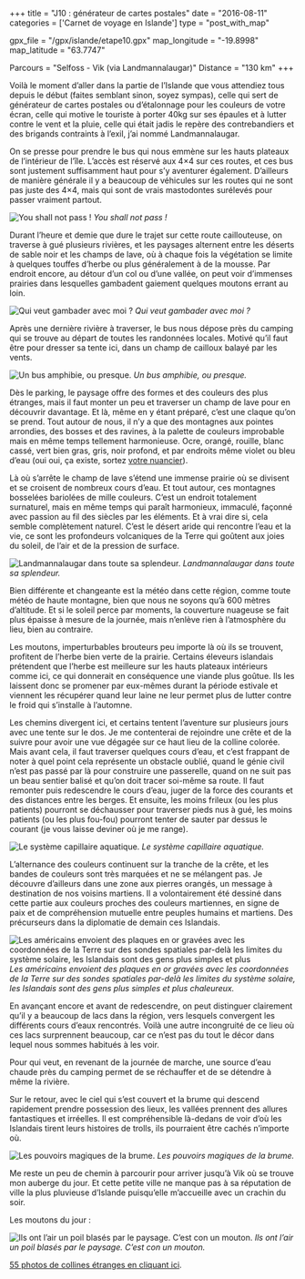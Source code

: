 +++
title = "J10 : générateur de cartes postales"
date = "2016-08-11"
categories = ['Carnet de voyage en Islande']
type = "post_with_map"

gpx_file = "/gpx/islande/etape10.gpx"
map_longitude = "-19.8998"
map_latitude = "63.7747"

Parcours = "Selfoss - Vik (via Landmannalaugar)"
Distance = "130 km"
+++



Voilà le moment d’aller dans la partie de l’Islande que vous attendiez tous depuis le début (faites semblant sinon, soyez sympas), celle qui sert de générateur de cartes postales ou d’étalonnage pour les couleurs de votre écran, celle qui motive le touriste à porter 40kg sur ses épaules et à lutter contre le vent et la pluie, celle qui était jadis le repère des contrebandiers et des brigands contraints à l’exil, j’ai nommé Landmannalaugar.

On se presse pour prendre le bus qui nous emmène sur les hauts plateaux de l’intérieur de l’île. L’accès est réservé aux 4×4 sur ces routes, et ces bus sont justement suffisamment haut pour s’y aventurer également. D’ailleurs de manière générale il y a beaucoup de véhicules sur les routes qui ne sont pas juste des 4×4, mais qui sont de vrais mastodontes surélevés pour passer vraiment partout.


![You shall not pass !](/images/islande/j10/notpass.jpg)
*You shall not pass !*



Durant l’heure et demie que dure le trajet sur cette route caillouteuse, on traverse à gué plusieurs rivières, et les paysages alternent entre les déserts de sable noir et les champs de lave, où à chaque fois la végétation se limite à quelques touffes d’herbe ou plus généralement à de la mousse. Par endroit encore, au détour d’un col ou d’une vallée, on peut voir d’immenses prairies dans lesquelles gambadent gaiement quelques moutons errant au loin.


![Qui veut gambader avec moi ?](/images/islande/j10/prairie.jpg)
*Qui veut gambader avec moi ?*



Après une dernière rivière à traverser, le bus nous dépose près du camping qui se trouve au départ de toutes les randonnées locales. Motivé qu’il faut être pour dresser sa tente ici, dans un champ de cailloux balayé par les vents.


![Un bus amphibie, ou presque.](/images/islande/j10/amphibie.jpg)
*Un bus amphibie, ou presque.*



Dès le parking, le paysage offre des formes et des couleurs des plus étranges, mais il faut monter un peu et traverser un champ de lave pour en découvrir davantage. Et là, même en y étant préparé, c’est une claque qu’on se prend. Tout autour de nous, il n’y a que des montagnes aux pointes arrondies, des bosses et des ravines, à la palette de couleurs improbable mais en même temps tellement harmonieuse. Ocre, orangé, rouille, blanc cassé, vert bien gras, gris, noir profond, et par endroits même violet ou  bleu d’eau (oui oui, ça existe, sortez [votre nuancier](http://www.toutes-les-couleurs.com/nuancier-ral.php)).



Là où s’arrête le champ de lave s’étend une immense prairie où se divisent et se croisent de nombreux cours d’eau. Et tout autour, ces montagnes bosselées bariolées de mille couleurs. C’est un endroit totalement surnaturel, mais en même temps qui paraît harmonieux, immaculé, façonné avec passion au fil des siècles par les éléments. Et à vrai dire si, cela semble complètement naturel. C’est le désert aride qui rencontre l’eau et la vie, ce sont les profondeurs volcaniques de la Terre qui goûtent aux joies du soleil, de l’air et de la pression de surface.


![Landmannalaugar dans toute sa splendeur.](/images/islande/j10/wow.jpg)
*Landmannalaugar dans toute sa splendeur.*



Bien différente et changeante est la météo dans cette région, comme toute météo de haute montagne, bien que nous ne soyons qu’à 600 mètres d’altitude. Et si le soleil perce par moments, la couverture nuageuse se fait plus épaisse à mesure de la journée, mais n’enlève rien à l’atmosphère du lieu, bien au contraire.

Les moutons, imperturbables brouteurs peu importe là où ils se trouvent, profitent de l’herbe bien verte de la prairie. Certains éleveurs islandais prétendent que l’herbe est meilleure sur les hauts plateaux intérieurs comme ici, ce qui donnerait en conséquence une viande plus goûtue. Ils les laissent donc se promener par eux-mêmes durant la période estivale et viennent les récupérer quand leur laine ne leur permet plus de lutter contre le froid qui s’installe à l’automne.



Les chemins divergent ici, et certains tentent l’aventure sur plusieurs jours avec une tente sur le dos. Je me contenterai de rejoindre une crête et de la suivre pour avoir une vue dégagée sur ce haut lieu de la colline colorée. Mais avant cela, il faut traverser quelques cours d’eau, et c’est frappant de noter à quel point cela représente un obstacle oublié, quand le génie civil n’est pas passé par là pour construire une passerelle, quand on ne suit pas un beau sentier balisé et qu’on doit tracer soi-même sa route. Il faut remonter puis redescendre le cours d’eau, juger de la force des courants et des distances entre les berges. Et ensuite, les moins frileux (ou les plus patients) pourront se déchausser pour traverser pieds nus à gué, les moins patients (ou les plus fou-fou) pourront tenter de sauter par dessus le courant (je vous laisse deviner où je me range).


![Le système capillaire aquatique.](/images/islande/j10/capillaire.jpg)
*Le système capillaire aquatique.*



L’alternance des couleurs continuent sur la tranche de la crête, et les bandes de couleurs sont très marquées et ne se mélangent pas. Je découvre d’ailleurs dans une zone aux pierres orangés, un message à destination de nos voisins martiens. Il a volontairement été dessiné dans cette partie aux couleurs proches des couleurs martiennes, en signe de paix et de compréhension mutuelle entre peuples humains et martiens. Des précurseurs dans la diplomatie de demain ces Islandais.


![Les américains envoient des plaques en or gravées avec les coordonnées de la Terre sur des sondes spatiales par-delà les limites du système solaire, les Islandais sont des gens plus simples et plus](/images/islande/j10/hi.jpg)
*Les américains envoient des plaques en or gravées avec les coordonnées de la Terre sur des sondes spatiales par-delà les limites du système solaire, les Islandais sont des gens plus simples et plus chaleureux.*

En avançant encore et avant de redescendre, on peut distinguer clairement qu’il y a beaucoup de lacs dans la région, vers lesquels convergent les différents cours d’eaux rencontrés. Voilà une autre incongruité de ce lieu où ces lacs surprennent beaucoup, car ce n’est pas du tout le décor dans lequel nous sommes habitués à les voir.



Pour qui veut, en revenant de la journée de marche, une source d’eau chaude près du camping permet de se réchauffer et de se détendre à même la rivière.



Sur le retour, avec le ciel qui s’est couvert et la brume qui descend rapidement prendre possession des lieux, les vallées prennent des allures fantastiques et irréelles. Il est compréhensible là-dedans de voir d’où les Islandais tirent leurs histoires de trolls, ils pourraient être cachés n’importe où.


![Les pouvoirs magiques de la brume.](/images/islande/j10/brume.jpg)
*Les pouvoirs magiques de la brume.*

Me reste un peu de chemin à parcourir pour arriver jusqu’à Vik où se trouve mon auberge du jour. Et cette petite ville ne manque pas à sa réputation de ville la plus pluvieuse d’Islande puisqu’elle m’accueille avec un crachin du soir.



Les moutons du jour :


![Ils ont l’air un poil blasés par le paysage. C’est con un mouton.](/images/islande/j10/mouton.jpg)
*Ils ont l’air un poil blasés par le paysage. C’est con un mouton.*

[55 photos de collines étranges en cliquant ici](https://www.flickr.com/gp/135079249@N08/07WPXj).
